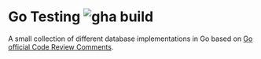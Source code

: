 # Go Testing ![gha build](https://github.com/karantan/go-testing/workflows/Go/badge.svg)

A small collection of different database implementations in Go based on
[Go official Code Review Comments](https://go.dev/doc/effective_go).

